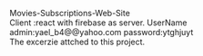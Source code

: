 Movies-Subscriptions-Web-Site <br/>
Client :react with firebase as server.
UserName admin:yael_b4@@yahoo.com password:ytghjuyt<br/>
The excerzie attched to this project.



